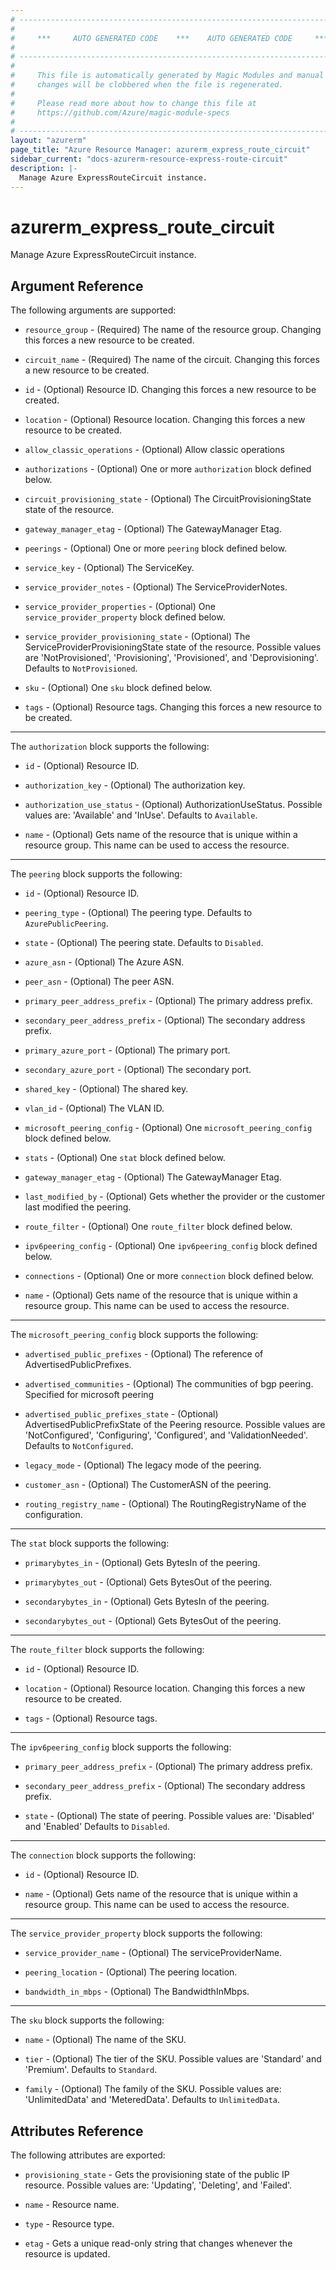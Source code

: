 ```yaml
---
# ----------------------------------------------------------------------------
#
#     ***     AUTO GENERATED CODE    ***    AUTO GENERATED CODE     ***
#
# ----------------------------------------------------------------------------
#
#     This file is automatically generated by Magic Modules and manual
#     changes will be clobbered when the file is regenerated.
#
#     Please read more about how to change this file at
#     https://github.com/Azure/magic-module-specs
#
# ----------------------------------------------------------------------------
layout: "azurerm"
page_title: "Azure Resource Manager: azurerm_express_route_circuit"
sidebar_current: "docs-azurerm-resource-express-route-circuit"
description: |-
  Manage Azure ExpressRouteCircuit instance.
---
```


# azurerm_express_route_circuit

Manage Azure ExpressRouteCircuit instance.


## Argument Reference

The following arguments are supported:

* `resource_group` - (Required) The name of the resource group. Changing this forces a new resource to be created.

* `circuit_name` - (Required) The name of the circuit. Changing this forces a new resource to be created.

* `id` - (Optional) Resource ID. Changing this forces a new resource to be created.

* `location` - (Optional) Resource location. Changing this forces a new resource to be created.

* `allow_classic_operations` - (Optional) Allow classic operations

* `authorizations` - (Optional) One or more `authorization` block defined below.

* `circuit_provisioning_state` - (Optional) The CircuitProvisioningState state of the resource.

* `gateway_manager_etag` - (Optional) The GatewayManager Etag.

* `peerings` - (Optional) One or more `peering` block defined below.

* `service_key` - (Optional) The ServiceKey.

* `service_provider_notes` - (Optional) The ServiceProviderNotes.

* `service_provider_properties` - (Optional) One `service_provider_property` block defined below.

* `service_provider_provisioning_state` - (Optional) The ServiceProviderProvisioningState state of the resource. Possible values are 'NotProvisioned', 'Provisioning', 'Provisioned', and 'Deprovisioning'. Defaults to `NotProvisioned`.

* `sku` - (Optional) One `sku` block defined below.

* `tags` - (Optional) Resource tags. Changing this forces a new resource to be created.

---

The `authorization` block supports the following:

* `id` - (Optional) Resource ID.

* `authorization_key` - (Optional) The authorization key.

* `authorization_use_status` - (Optional) AuthorizationUseStatus. Possible values are: 'Available' and 'InUse'. Defaults to `Available`.

* `name` - (Optional) Gets name of the resource that is unique within a resource group. This name can be used to access the resource.

---

The `peering` block supports the following:

* `id` - (Optional) Resource ID.

* `peering_type` - (Optional) The peering type. Defaults to `AzurePublicPeering`.

* `state` - (Optional) The peering state. Defaults to `Disabled`.

* `azure_asn` - (Optional) The Azure ASN.

* `peer_asn` - (Optional) The peer ASN.

* `primary_peer_address_prefix` - (Optional) The primary address prefix.

* `secondary_peer_address_prefix` - (Optional) The secondary address prefix.

* `primary_azure_port` - (Optional) The primary port.

* `secondary_azure_port` - (Optional) The secondary port.

* `shared_key` - (Optional) The shared key.

* `vlan_id` - (Optional) The VLAN ID.

* `microsoft_peering_config` - (Optional) One `microsoft_peering_config` block defined below.

* `stats` - (Optional) One `stat` block defined below.

* `gateway_manager_etag` - (Optional) The GatewayManager Etag.

* `last_modified_by` - (Optional) Gets whether the provider or the customer last modified the peering.

* `route_filter` - (Optional) One `route_filter` block defined below.

* `ipv6peering_config` - (Optional) One `ipv6peering_config` block defined below.

* `connections` - (Optional) One or more `connection` block defined below.

* `name` - (Optional) Gets name of the resource that is unique within a resource group. This name can be used to access the resource.


---

The `microsoft_peering_config` block supports the following:

* `advertised_public_prefixes` - (Optional) The reference of AdvertisedPublicPrefixes.

* `advertised_communities` - (Optional) The communities of bgp peering. Specified for microsoft peering

* `advertised_public_prefixes_state` - (Optional) AdvertisedPublicPrefixState of the Peering resource. Possible values are 'NotConfigured', 'Configuring', 'Configured', and 'ValidationNeeded'. Defaults to `NotConfigured`.

* `legacy_mode` - (Optional) The legacy mode of the peering.

* `customer_asn` - (Optional) The CustomerASN of the peering.

* `routing_registry_name` - (Optional) The RoutingRegistryName of the configuration.

---

The `stat` block supports the following:

* `primarybytes_in` - (Optional) Gets BytesIn of the peering.

* `primarybytes_out` - (Optional) Gets BytesOut of the peering.

* `secondarybytes_in` - (Optional) Gets BytesIn of the peering.

* `secondarybytes_out` - (Optional) Gets BytesOut of the peering.

---

The `route_filter` block supports the following:

* `id` - (Optional) Resource ID.

* `location` - (Optional) Resource location. Changing this forces a new resource to be created.

* `tags` - (Optional) Resource tags.

---

The `ipv6peering_config` block supports the following:

* `primary_peer_address_prefix` - (Optional) The primary address prefix.

* `secondary_peer_address_prefix` - (Optional) The secondary address prefix.

* `state` - (Optional) The state of peering. Possible values are: 'Disabled' and 'Enabled' Defaults to `Disabled`.

---

The `connection` block supports the following:

* `id` - (Optional) Resource ID.

* `name` - (Optional) Gets name of the resource that is unique within a resource group. This name can be used to access the resource.

---

The `service_provider_property` block supports the following:

* `service_provider_name` - (Optional) The serviceProviderName.

* `peering_location` - (Optional) The peering location.

* `bandwidth_in_mbps` - (Optional) The BandwidthInMbps.

---

The `sku` block supports the following:

* `name` - (Optional) The name of the SKU.

* `tier` - (Optional) The tier of the SKU. Possible values are 'Standard' and 'Premium'. Defaults to `Standard`.

* `family` - (Optional) The family of the SKU. Possible values are: 'UnlimitedData' and 'MeteredData'. Defaults to `UnlimitedData`.

## Attributes Reference

The following attributes are exported:

* `provisioning_state` - Gets the provisioning state of the public IP resource. Possible values are: 'Updating', 'Deleting', and 'Failed'.

* `name` - Resource name.

* `type` - Resource type.

* `etag` - Gets a unique read-only string that changes whenever the resource is updated.
